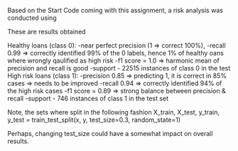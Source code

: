 Based on the Start Code coming with this assignment, a risk analysis was conducted using

These are results obtained

Healthy loans (class 0): 
        -near perfect precision (1 => correct 100%), 
        -recall 0.99 => correctly identified 99% of the 0 labels, hence 1% of healthy oans where wrongly qaulified as high risk
        -f1 score = 1.0 => harmonic mean of precision and recall is good
        -support - 22515 instances of class 0 in the test
High risk loans (class 1): 
        -precision 0.85 => predicting 1, it is correct in 85% cases => needs to be improved
        -recall 0.94 => correctly identified 94% of the high risk cases
        -f1 score = 0.89 => strong balance between precision & recall
        -support - 746 instances of class 1 in the test set

Note, the sets where split in the following fashion
X_train, X_test, y_train, y_test = train_test_split(x, y, test_size=0.3, random_state=1)

Perhaps, changing test_size could have a somewhat impact on overall results.
